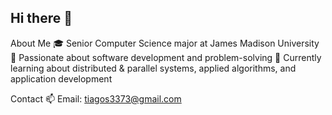 ## Hi there 👋

About Me
🎓 Senior Computer Science major at James Madison University
🔭 Passionate about software development and problem-solving
🌱 Currently learning about distributed & parallel systems, applied algorithms, and application development

Contact
📫 Email: tiagos3373@gmail.com
<!--
**TiagoSilva4/TiagoSilva4** is a ✨ _special_ ✨ repository because its `README.md` (this file) appears on your GitHub profile.

Here are some ideas to get you started:

- 🔭 I’m currently working on ...
- 🌱 I’m currently learning ...
- 👯 I’m looking to collaborate on ...
- 🤔 I’m looking for help with ...
- 💬 Ask me about ...
- 📫 How to reach me: ...
- 😄 Pronouns: ...
- ⚡ Fun fact: ...
-->
